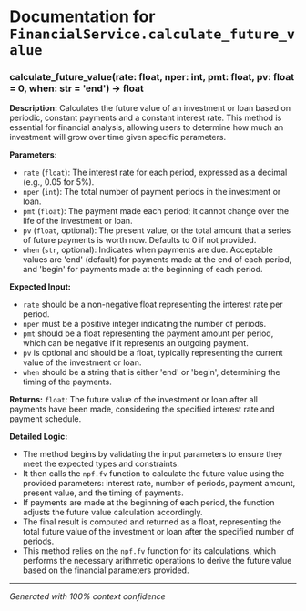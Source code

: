 # Documentation for `FinancialService.calculate_future_value`

### calculate_future_value(rate: float, nper: int, pmt: float, pv: float = 0, when: str = 'end') -> float

**Description:**
Calculates the future value of an investment or loan based on periodic, constant payments and a constant interest rate. This method is essential for financial analysis, allowing users to determine how much an investment will grow over time given specific parameters.

**Parameters:**
- `rate` (`float`): The interest rate for each period, expressed as a decimal (e.g., 0.05 for 5%).
- `nper` (`int`): The total number of payment periods in the investment or loan.
- `pmt` (`float`): The payment made each period; it cannot change over the life of the investment or loan.
- `pv` (`float`, optional): The present value, or the total amount that a series of future payments is worth now. Defaults to 0 if not provided.
- `when` (`str`, optional): Indicates when payments are due. Acceptable values are 'end' (default) for payments made at the end of each period, and 'begin' for payments made at the beginning of each period.

**Expected Input:**
- `rate` should be a non-negative float representing the interest rate per period.
- `nper` must be a positive integer indicating the number of periods.
- `pmt` should be a float representing the payment amount per period, which can be negative if it represents an outgoing payment.
- `pv` is optional and should be a float, typically representing the current value of the investment or loan.
- `when` should be a string that is either 'end' or 'begin', determining the timing of the payments.

**Returns:**
`float`: The future value of the investment or loan after all payments have been made, considering the specified interest rate and payment schedule.

**Detailed Logic:**
- The method begins by validating the input parameters to ensure they meet the expected types and constraints.
- It then calls the `npf.fv` function to calculate the future value using the provided parameters: interest rate, number of periods, payment amount, present value, and the timing of payments.
- If payments are made at the beginning of each period, the function adjusts the future value calculation accordingly.
- The final result is computed and returned as a float, representing the total future value of the investment or loan after the specified number of periods.
- This method relies on the `npf.fv` function for its calculations, which performs the necessary arithmetic operations to derive the future value based on the financial parameters provided.

---
*Generated with 100% context confidence*

